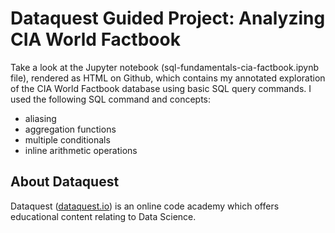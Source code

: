 # Dataquest Guided Project: Analyzing CIA World Factbook
Take a look at the Jupyter notebook (sql-fundamentals-cia-factbook.ipynb file), rendered as HTML on Github, which contains my annotated exploration of the CIA World Factbook database using basic SQL query commands. I used the following SQL command and concepts:
* aliasing
* aggregation functions
* multiple conditionals
* inline arithmetic operations

## About Dataquest
Dataquest ([dataquest.io](https://www.dataquest.io/home)) is an online code academy which offers educational content relating to Data Science.
